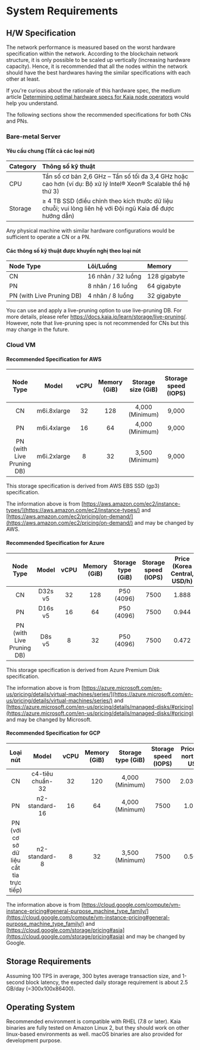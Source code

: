 # System Requirements

## H/W Specification <a id="h-w-specification"></a>

The network performance is measured based on the worst hardware specification within the network. According to the blockchain network structure, it is only possible to be scaled up vertically \(increasing hardware capacity\). Hence, it is recommended that all the nodes within the network should have the best hardwares having the similar specifications with each other at least.

If you're curious about the rationale of this hardware spec, the medium article [Determining optimal hardware specs for Kaia node operators](https://klaytn.foundation/node-operator-optimal-specs/) would help you understand.

The following sections show the recommended specifications for both CNs and PNs.

### Bare-metal Server <a id="bare-metal-server"></a>

#### Yêu cầu chung (Tất cả các loại nút)

| Category | Thông số kỹ thuật                                                                                                                                  |
| :------- | :------------------------------------------------------------------------------------------------------------------------------------------------- |
| CPU      | Tần số cơ bản 2,6 GHz – Tần số tối đa 3,4 GHz hoặc cao hơn (ví dụ: Bộ xử lý Intel® Xeon® Scalable thế hệ thứ 3) |
| Storage  | ≥ 4 TB SSD (điều chỉnh theo kích thước dữ liệu chuỗi; vui lòng liên hệ với Đội ngũ Kaia để được hướng dẫn)                      |

Any physical machine with similar hardware configurations would be sufficient to operate a CN or a PN.

#### Các thông số kỹ thuật được khuyến nghị theo loại nút

| Node Type                                    | Lõi/Luồng          | Memory       |
| :------------------------------------------- | :----------------- | :----------- |
| CN                                           | 16 nhân / 32 luồng | 128 gigabyte |
| PN                                           | 8 nhân / 16 luồng  | 64 gigabyte  |
| PN (with Live Pruning DB) | 4 nhân / 8 luồng   | 32 gigabyte  |

You can use and apply a live-pruning option to use live-pruning DB. For more details, please refer https://docs.kaia.io/learn/storage/live-pruning/. However, note that live-pruning spec is not recommended for CNs but this may change in the future.

### Cloud VM <a id="cloud-vm"></a>

#### Recommended Specification for AWS<a id="recommended-specification-for-aws"></a>

|                   Node Type                  |            Model            | vCPU | Memory \(GiB\) | Storage size \(GiB\) | Storage speed \(IOPS\) | Price \(Seoul region, USD/h\) |
| :------------------------------------------: | :-------------------------: | :--: | :---------------------------------: | :---------------------------------------: | :-----------------------------------------: | :------------------------------------------------: |
|                      CN                      | m6i.8xlarge |  32  |                 128                 |     4,000 (Minimum)    |                    9,000                    |                1.888               |
|                      PN                      | m6i.4xlarge |  16  |                  64                 |     4,000 (Minimum)    |                    9,000                    |                0.944               |
| PN (with Live Pruning DB) | m6i.2xlarge |   8  |                  32                 |     3,500 (Minimum)    |                    9,000                    |                0.472               |

This storage specification is derived from AWS EBS SSD (gp3) specification.

The information above is from [https://aws.amazon.com/ec2/instance-types/](https://aws.amazon.com/ec2/instance-types/) and [https://aws.amazon.com/ec2/pricing/on-demand/](https://aws.amazon.com/ec2/pricing/on-demand/) and may be changed by AWS.

#### Recommended Specification for Azure<a id="recommended-specification-for-azure"></a>

|                   Node Type                  |  Model  | vCPU | Memory \(GiB\) | Storage type \(GiB\) | Storage speed \(IOPS\) | Price \(Korea Central, USD/h\) |
| :------------------------------------------: | :-----: | :--: | :---------------------------------: | :---------------------------------------: | :-----------------------------------------: | :-------------------------------------------------: |
|                      CN                      | D32s v5 |  32  |                 128                 |       P50 (4096)       |                     7500                    |                1.888                |
|                      PN                      | D16s v5 |  16  |                  64                 |       P50 (4096)       |                     7500                    |                0.944                |
| PN (with Live Pruning DB) |  D8s v5 |   8  |                  32                 |       P50 (4096)       |                     7500                    |                0.472                |

This storage specification is derived from Azure Premium Disk specification.

The information above is from [https://azure.microsoft.com/en-us/pricing/details/virtual-machines/series/](https://azure.microsoft.com/en-us/pricing/details/virtual-machines/series/) and [https://azure.microsoft.com/en-us/pricing/details/managed-disks/#pricing](https://azure.microsoft.com/en-us/pricing/details/managed-disks/#pricing) and may be changed by Microsoft.

#### Recommended Specification for GCP<a id="recommended-specification-for-gcp"></a>

|                           Loại nút                          |       Model      | vCPU | Memory \(GiB\) | Storage type \(GiB\) | Storage speed \(IOPS\) | Price \(asia-northeast3, USD/h\) |
| :---------------------------------------------------------: | :--------------: | :--: | :---------------------------------: | :---------------------------------------: | :-----------------------------------------: | :---------------------------------------------------: |
|                              CN                             | c4-tiêu chuẩn-32 |  32  |                 120                 |     4,000 (Minimum)    |                     7500                    |               2.03078256              |
|                              PN                             |  n2-standard-16  |  16  |                  64                 |     4,000 (Minimum)    |                     7500                    |                1.016243               |
| PN (với cơ sở dữ liệu cắt tỉa trực tiếp) |   n2-standard-8  |   8  |                  32                 |     3,500 (Minimum)    |                     7500                    |                0.508121               |

The information above is from [https://cloud.google.com/compute/vm-instance-pricing#general-purpose_machine_type_family/](https://cloud.google.com/compute/vm-instance-pricing#general-purpose_machine_type_family/) and [https://cloud.google.com/storage/pricing#asia](https://cloud.google.com/storage/pricing#asia) and may be changed by Google.

## Storage Requirements <a id="storage-requirements"></a>

Assuming 100 TPS in average, 300 bytes average transaction size, and 1-second block latency, the expected daily storage requirement is about 2.5 GB/day \(=300x100x86400\).

## Operating System <a id="operating-system"></a>

Recommended environment is compatible with RHEL (7.8 or later).
Kaia binaries are fully tested on Amazon Linux 2, but they should work on other linux-based environments as well. macOS binaries are also provided for development purpose.
